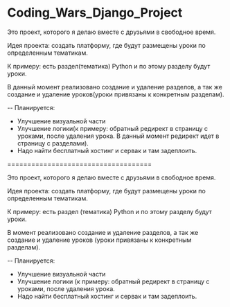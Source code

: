 # Coding_Wars_Django_Project
Это проект, которого я делаю вместе с друзьями в свободное время.

Идея проекта: создать платформу, где будут размещены уроки по определенным тематикам.

К примеру: есть раздел(тематика) Python и по этому разделу будут уроки.

В данный момент реализовано создание и удаление разделов, а так же создание и удаление уроков(уроки привязаны к конкретным разделам).

-- Планируется:
- Улучшение визуальной части
- Улучшение логики(к примеру: обратный редирект в страницу с уроками, после удаления урока. В данный момент редирект идет в страницу с разделами).
- Надо найти бесплатный хостинг и сервак и там задеплоить.


====================================


Это проект, которого я делаю вместе с друзьями в свободное время.

Идея проекта: создать платформу, где будут размещены уроки по определенным тематикам.

К примеру: есть раздел (тематика) Python и по этому разделу будут уроки.

В момент реализовано создание и удаление разделов, а так же создание и удаление уроков (уроки привязаны к конкретным разделам).

-- Планируется:
- Улучшение визуальной части
- Улучшение логики (к примеру: обратный редирект в страницу с уроками, после удаления урока.
- Надо найти бесплатный хостинг и сервак и там задеплоить.

